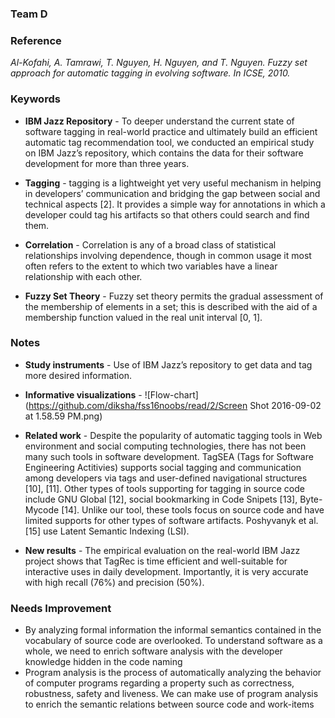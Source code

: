 ### Team D

### Reference
_Al-Kofahi, A. Tamrawi, T. Nguyen, H. Nguyen, and T. Nguyen. Fuzzy set approach for automatic tagging in evolving software. In ICSE, 2010._

### Keywords 

- **IBM Jazz Repository** - To deeper understand the current state of software tagging in real-world practice and ultimately build an efficient automatic tag recommendation tool, we conducted an empirical study on IBM Jazz’s repository, which contains the data for their software development for more than three years.

- **Tagging** - tagging is a lightweight yet very useful mechanism in helping in developers’ communication and bridging the gap between social and technical aspects [2]. It provides a simple way for annotations in which a developer could tag his artifacts so that others could search and find them. 
- **Correlation** - Correlation is any of a broad class of statistical relationships involving dependence, though in common usage it most often refers to the extent to which two variables have a linear relationship with each other.
- **Fuzzy Set Theory** - Fuzzy set theory permits the gradual assessment of the membership of elements in a set; this is described with the aid of a membership function valued in the real unit interval [0, 1].

### Notes

- **Study instruments** - Use of IBM Jazz’s repository to get data and tag more desired information.

- **Informative visualizations** - 
![Flow-chart](https://github.com/diksha/fss16noobs/read/2/Screen Shot 2016-09-02 at 1.58.59 PM.png)
- **Related work** - Despite the popularity of automatic tagging tools in Web environment and social computing technologies, there has not been many such tools in software development. TagSEA (Tags for Software Engineering Actitivies) supports social tagging and communication among developers via tags and user-defined navigational structures [10], [11]. Other types of tools supporting for tagging in source code include GNU Global [12], social bookmarking in Code Snipets [13], Byte- Mycode [14]. Unlike our tool, these tools focus on source code and have limited supports for other types of software artifacts. Poshyvanyk et al.  [15] use Latent Semantic Indexing (LSI).

- **New results** - The empirical evaluation on the real-world IBM Jazz project shows that TagRec is time efficient and well-suitable for interactive uses in daily development. Importantly, it is very accurate with high recall (76%) and precision (50%). 

### Needs Improvement

- By analyzing formal information the informal semantics contained in the vocabulary of source code are overlooked. To understand software as a whole, we need to enrich software analysis with the developer knowledge hidden in the code naming
- Program analysis is the process of automatically analyzing the behavior of computer programs regarding a property such as correctness, robustness, safety and liveness. We can make use of program analysis to enrich the semantic relations between source code and work-items


